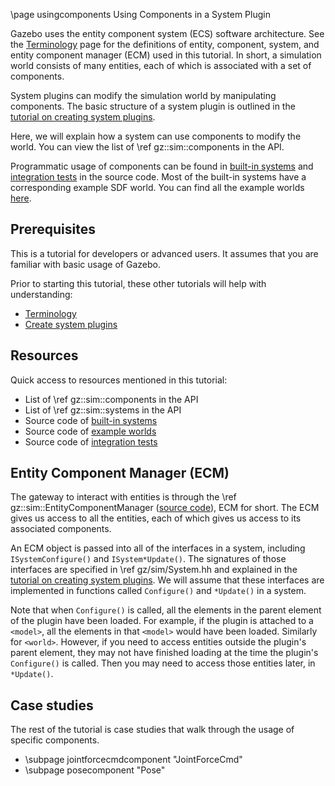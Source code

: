 \page usingcomponents Using Components in a System Plugin

Gazebo uses the entity component system (ECS) software architecture.
See the [Terminology](./terminology.html) page for the definitions of entity,
component, system, and entity component manager (ECM) used in this tutorial.
In short, a simulation world consists of many entities, each of which is
associated with a set of components.

System plugins can modify the simulation world by manipulating components.
The basic structure of a system plugin is outlined in the
[tutorial on creating system plugins](./createsystemplugins.html).

Here, we will explain how a system can use components to modify the world.
You can view the list of \ref gz::sim::components in the API.

Programmatic usage of components can be found in
[built-in systems](https://github.com/gazebosim/gz-sim/tree/gz-sim8/src/systems)
and [integration tests](https://github.com/gazebosim/gz-sim/blob/gz-sim8/test/integration)
in the source code.
Most of the built-in systems have a corresponding example SDF world.
You can find all the example worlds [here](https://github.com/gazebosim/gz-sim/tree/gz-sim8/examples/worlds).

## Prerequisites

This is a tutorial for developers or advanced users.
It assumes that you are familiar with basic usage of Gazebo.

Prior to starting this tutorial, these other tutorials will help with
understanding:
- [Terminology](./terminology.html)
- [Create system plugins](./createsystemplugins.html)

## Resources

Quick access to resources mentioned in this tutorial:
- List of \ref gz::sim::components in the API
- List of \ref gz::sim::systems in the API
- Source code of [built-in systems](https://github.com/gazebosim/gz-sim/tree/gz-sim8/src/systems)
- Source code of [example worlds](https://github.com/gazebosim/gz-sim/tree/gz-sim8/examples/worlds)
- Source code of [integration tests](https://github.com/gazebosim/gz-sim/blob/gz-sim8/test/integration)

## Entity Component Manager (ECM)

The gateway to interact with entities is through the
\ref gz::sim::EntityComponentManager
([source code](https://github.com/gazebosim/gz-sim/blob/gz-sim8/include/gz/sim/EntityComponentManager.hh)),
ECM for short.
The ECM gives us access to all the entities, each of which gives us access
to its associated components.

An ECM object is passed into all of the interfaces in a system, including
`ISystemConfigure()` and `ISystem*Update()`.
The signatures of those interfaces are specified in
\ref gz/sim/System.hh and explained in the
[tutorial on creating system plugins](./createsystemplugins.html).
We will assume that these interfaces are implemented in functions called
`Configure()` and `*Update()` in a system.

Note that when `Configure()` is called, all the elements in the parent element
of the plugin have been loaded.
For example, if the plugin is attached to a `<model>`, all the elements in that
`<model>` would have been loaded.
Similarly for `<world>`.
However, if you need to access entities outside the plugin's parent element,
they may not have finished loading at the time the plugin's `Configure()` is
called.
Then you may need to access those entities later, in `*Update()`.

## Case studies

The rest of the tutorial is case studies that walk through the usage of
specific components.

- \subpage jointforcecmdcomponent "JointForceCmd"
- \subpage posecomponent "Pose"
